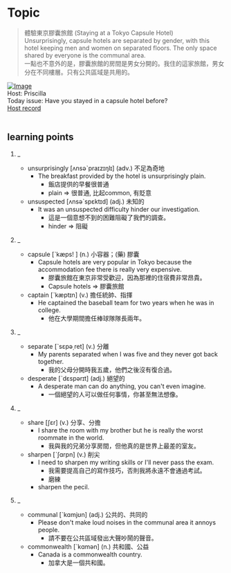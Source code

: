 # Topic

> 體驗東京膠囊旅館 (Staying at a Tokyo Capsule Hotel) <br>
> Unsurprisingly, capsule hotels are separated by gender, with this hotel keeping men and women on separated floors. The only space shared by everyone is the communal area. <br>
> 一點也不意外的是，膠囊旅館的房間是男女分開的。我住的這家旅館，男女分在不同樓層。只有公共區域是共用的。 <br>

[![Image](https://cdn.voicetube.com/assets/thumbnails/U7Q3sKNuZA0.jpg)](https://www.youtube.com/embed/U7Q3sKNuZA0?rel=0&showinfo=0&cc_load_policy=0&controls=1&autoplay=1&iv_load_policy=3&playsinline=1&wmode=transparent&start=194&end=206&enablejsapi=1&origin=https://tw.voicetube.com&widgetid=1)<br>
Host: Priscilla
<br>Today issue: Have you stayed in a capsule hotel before?
<br>
[Host record](https://cdn.voicetube.com/tmp/everyday_records/priscilla.huang/2441.mp3)
<br><br>
## learning points
1. _
	* unsurprisingly [ʌnsəˋpraɪzɪŋlɪ] (adv.) 不足為奇地
        - The breakfast provided by the hotel is unsurprisingly plain.
            + 飯店提供的早餐很普通
            + plain => 很普通, 比起common, 有貶意
	* unsuspected [ʌnsəˋspɛktɪd] (adj.) 未知的
        - It was an unsuspected difficulty hinder our investigation.
            + 這是一個意想不到的困難阻礙了我們的調查。
            + hinder => 阻礙

2. _
	* capsule [ˋkæps! ] (n.) 小容器；(藥) 膠囊
        - Capsule hotels are very popular in Tokyo because the accommodation fee there is really very expensive.
            + 膠囊旅館在東京非常受歡迎，因為那裡的住宿費非常昂貴。
            + Capsule hotels =>  膠囊旅館
	* captain [ˋkæptɪn] (v.) 擔任統帥、指揮
        - He captained the baseball team for two years when he was in college.
            + 他在大學期間擔任棒球隊隊長兩年。

3. _
	* separate [ˋsɛpə͵ret] (v.) 分離
        - My parents separated when I was five and they never got back together.
            + 我的父母分開時我五歲，他們之後沒有復合過。
	* desperate [ˋdɛspərɪt] (adj.) 絕望的
        - A desperate man can do anything, you can't even imagine.
            + 一個絕望的人可以做任何事情，你甚至無法想像。

4. _
	* share [ʃɛr] (v.) 分享、分擔
        - I share the room with my brother but he is really the worst roommate in the world.
            + 我與我的兄弟分享房間，但他真的是世界上最差的室友。
	* sharpen [ˋʃɑrpn] (v.) 削尖
        - I need to sharpen my writing skills or I'll never pass the exam.
            + 我需要提高自己的寫作技巧，否則我將永遠不會通過考試。
            + 磨練
        - sharpen the pecil.


5. _
	* communal [ˋkɑmjʊn] (adj.) 公共的、共同的
        - Please don't make loud noises in the communal area it annoys people.
            + 請不要在公共區域發出大聲吵鬧的聲音。
	* commonwealth [ˋkɑmən] (n.) 共和國、公益
        - Canada is a commonwealth country.
            + 加拿大是一個共和國。
